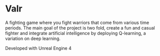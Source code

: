 # Valr

A fighting game where you fight warriors that come from various time periods. The main goal of the project is two fold, create a fun and casual fighter and integrate artificial intelligence by deploying Q-learning, a variation on deep learning. 

Developed with Unreal Engine 4
